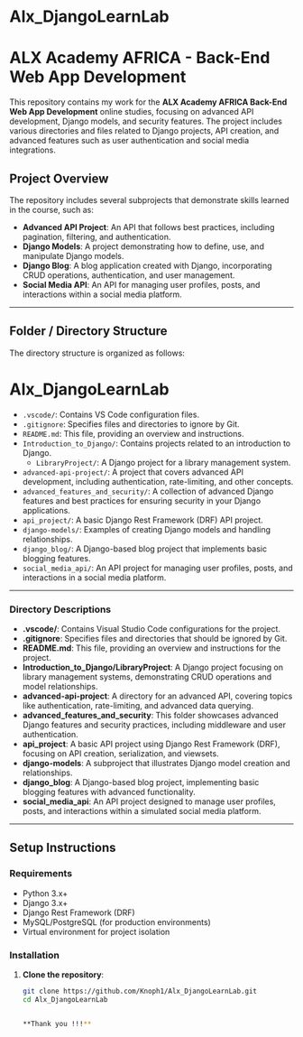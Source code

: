 ﻿# Alx_DjangoLearnLab
# ALX Academy AFRICA - Back-End Web App Development

This repository contains my work for the **ALX Academy AFRICA Back-End Web App Development** online studies, focusing on advanced API development, Django models, and security features. The project includes various directories and files related to Django projects, API creation, and advanced features such as user authentication and social media integrations.

## Project Overview

The repository includes several subprojects that demonstrate skills learned in the course, such as:

- **Advanced API Project**: An API that follows best practices, including pagination, filtering, and authentication.
- **Django Models**: A project demonstrating how to define, use, and manipulate Django models.
- **Django Blog**: A blog application created with Django, incorporating CRUD operations, authentication, and user management.
- **Social Media API**: An API for managing user profiles, posts, and interactions within a social media platform.

---

## Folder / Directory Structure

The directory structure is organized as follows:

# Alx_DjangoLearnLab
- `.vscode/`: Contains VS Code configuration files.
- `.gitignore`: Specifies files and directories to ignore by Git.
- `README.md`: This file, providing an overview and instructions.
- `Introduction_to_Django/`: Contains projects related to an introduction to Django.
  - `LibraryProject/`: A Django project for a library management system.
- `advanced-api-project/`: A project that covers advanced API development, including authentication, rate-limiting, and other concepts.
- `advanced_features_and_security/`: A collection of advanced Django features and best practices for ensuring security in your Django applications.
- `api_project/`: A basic Django Rest Framework (DRF) API project.
- `django-models/`: Examples of creating Django models and handling relationships.
- `django_blog/`: A Django-based blog project that implements basic blogging features.
- `social_media_api/`: An API project for managing user profiles, posts, and interactions in a social media platform.


---


### Directory Descriptions

- **.vscode/**: Contains Visual Studio Code configurations for the project.
- **.gitignore**: Specifies files and directories that should be ignored by Git.
- **README.md**: This file, providing an overview and instructions for the project.
- **Introduction_to_Django/LibraryProject**: A Django project focusing on library management systems, demonstrating CRUD operations and model relationships.
- **advanced-api-project**: A directory for an advanced API, covering topics like authentication, rate-limiting, and advanced data querying.
- **advanced_features_and_security**: This folder showcases advanced Django features and security practices, including middleware and user authentication.
- **api_project**: A basic API project using Django Rest Framework (DRF), focusing on API creation, serialization, and viewsets.
- **django-models**: A subproject that illustrates Django model creation and relationships.
- **django_blog**: A Django-based blog project, implementing basic blogging features with advanced functionality.
- **social_media_api**: An API project designed to manage user profiles, posts, and interactions within a simulated social media platform.

---

## Setup Instructions

### Requirements

- Python 3.x+
- Django 3.x+
- Django Rest Framework (DRF)
- MySQL/PostgreSQL (for production environments)
- Virtual environment for project isolation

### Installation

1. **Clone the repository**:

   ```bash
   git clone https://github.com/Knoph1/Alx_DjangoLearnLab.git
   cd Alx_DjangoLearnLab


   **Thank you !!!**
   
